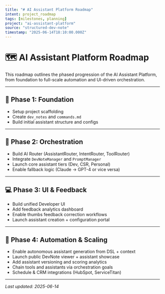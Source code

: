 ```yaml
---
title: "# AI Assistant Platform Roadmap"
intent: project_roadmap
tags: [milestones, planning]
project: "ai-assistant-platform"
source: "structured-dev-note"
timestamp: "2025-06-14T18:10:00.000Z"
---
```


# 🗺️ AI Assistant Platform Roadmap

This roadmap outlines the phased progression of the AI Assistant Platform, from foundation to full-scale automation and UI-driven orchestration.

---

## 🧱 Phase 1: Foundation

- Setup project scaffolding
- Create `dev_notes` and `commands.md`
- Build initial assistant structure and configs

---

## 🔁 Phase 2: Orchestration

- Build AI Router (AssistantRouter, IntentRouter, ToolRouter)
- Integrate `DevNoteManager` and `PromptManager`
- Launch core assistant tiers (Dev, CSR, Personal)
- Enable fallback logic (Claude → GPT-4 or vice versa)

---

## 💻 Phase 3: UI & Feedback

- Build unified Developer UI
- Add feedback analytics dashboard
- Enable thumbs feedback correction workflows
- Launch assistant creation + configuration portal

---

## 🤖 Phase 4: Automation & Scaling

- Enable autonomous assistant generation from DSL + context
- Launch public DevNote viewer + assistant showcase
- Add assistant versioning and scoring analytics
- Chain tools and assistants via orchestration goals
- Schedule & CRM integrations (HubSpot, ServiceTitan)

---

_Last updated: 2025-06-14_
